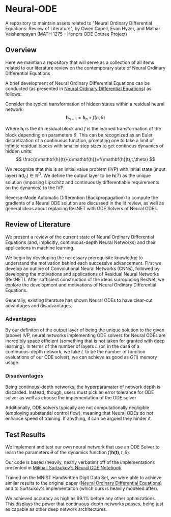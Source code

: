 # Neural-ODE
A repository to maintain assets related to "Neural Ordinary Differential Equations: Review of Literature", by Owen Capell, Evan Hyzer, and Malhar Vaishampayan (MATH 1275 - Honors ODE Course Project)

## Overview
Here we maintian a repository that will serve as a collection of all items related to our literature review on the contemporary state of Neural Ordinary Differential Equations

A brief development of Neural Ordinary Differential Equations can be conducted (as presented in [Neural Ordinary Differential Equations](https://proceedings.neurips.cc/paper/2018/file/69386f6bb1dfed68692a24c8686939b9-Paper.pdf)) as follows:

Consider the typical transformation of hidden states within a residual neural network:
$$
\mathbf{h}_{n+1} = \mathbf{h}_n + f(n, \theta)
$$

Where $\mathbf{h}_i$ is the $i$th residual block and $f$ is the learned transformation of the block depending on parameters $\theta$. This can be recognized as an Euler discretization of a continuous function, prompting one to take a limit of infinite residual blocks with smaller step sizes to get continous dynamics of hidden units:
$$
\frac{d\mathbf{h}(t)}{d\mathbf{h}}=f(\mathbf{h}(t),t,\theta)
$$

We recognize that this is an initial value problem (IVP) with initial state (input layer) $\mathbf{h}(t_0)\in\mathbb{R}^D$. We define the output layer to be $\mathbf{h}(T)$ as the unique solution (imposing Lipschitz and continuously differentiable requirements on the dynamics) to the IVP.

Reverse-Mode Automatic Differention (Backpropagation) to compute the gradients of a Neural ODE solution are discussed in the lit review, as well as general ideas about replacing ResNET with ODE Solvers of Neural ODEs.

## Review of Literature

We present a review of the current state of Neural Ordinary Differential Equations (and, implicitly, continuous-depth Neural Networks) and their applications in machine learning. 

We begin by developing the necessary prerequisite knowledge to understand the motivation behind each successive advancement. First we develop an outline of Convolutional Neural Networks (CNNs), followed by developing the motivations and applications of Residual Neural Networks (ResNET). After sufficient construction of the ideas surrounding ResNet, we explore the development and motivations of Neural Ordinary Differential Equations.

Generally, existing literature has shown Neural ODEs to have clear-cut advantages and disadvantages.

### Advantages
By our definiton of the output layer of being the unique solution to the given (above) IVP, neural networks implementing ODE solvers for Neural ODEs are incredibly space efficient (something that is not taken for granted with deep learning). In terms of the number of layers $L$ (or, in the case of a continuous-depth network, we take $L$ to be the number of function evaluations of our ODE solver), we can achieve as good as $O(1)$ memory usage.

### Disadvantages
Being continous-depth networks, the hyperparamater of network depth is discarded. Instead, though, users must pick an error tolerance for ODE solver as well as choose the implementation of the ODE solver

Additionally, ODE solvers typically are not computationally negligible (employing substantial control flow), meaning that Neural ODEs do not enhance speed of training. If anything, it can be argued they hinder it.

## Test Results
We implement and test our own neural network that use an ODE Solver to learn the parameters $\theta$ of the dynamics function $f(\mathbf{h(t)},t,\theta)$.

Our code is based (heavily, nearly verbatim) off of the implementations presented in [Mikhail Surtsukov's Neural ODE Notebook](http://implicit-layers-tutorial.org/neural_odes/).

Trained on the MNIST Handwritten Digit Data Set, we were able to achieve similar results to the original paper ([Neural Ordinary Differential Equations](https://proceedings.neurips.cc/paper/2018/file/69386f6bb1dfed68692a24c8686939b9-Paper.pdf)) and to Surtsukov's implementaiton (which ours is heavily modeled after).

We achieved accuracy as high as 99.1% before any other optimizations. This displays the power that continuous-depth networks posses, being just as capable as other deep network architectures.